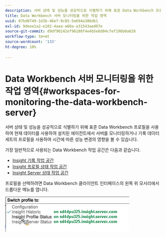 ```yaml
---
description: 서버 상태 및 성능을 성공적으로 식별하기 위해 표준 Data Workbench 프로필을 사용하여 현재 데이터를 사용하여 설치된 에이전트에서 서버를 모니터링하거나 기록 데이터 세트의 프로필을 사용하여 시간에 따른 성능 변경의 영향을 볼 수 있습니다.
title: Data Workbench 서버 모니터링을 위한 작업 영역
uuid: 07bd0749-1d3b-46ef-9c85-5e694a306db1
exl-id: 9deee1a2-e102-4aaa-a68a-a31543aed07e
source-git-commit: d9df90242ef96188f4e4b5e6d04cfef196b0a628
workflow-type: tm+mt
source-wordcount: '133'
ht-degree: 10%

---
```


# Data Workbench 서버 모니터링을 위한 작업 영역{#workspaces-for-monitoring-the-data-workbench-server}

서버 상태 및 성능을 성공적으로 식별하기 위해 표준 Data Workbench 프로필을 사용하여 현재 데이터를 사용하여 설치된 에이전트에서 서버를 모니터링하거나 기록 데이터 세트의 프로필을 사용하여 시간에 따른 성능 변경의 영향을 볼 수 있습니다.

가장 일반적으로 사용되는 Data Workbench 작업 공간은 다음과 같습니다.

* [Insight 기록 작업 공간](../../../home/monitoring-installation/monitoring-profiles/monitoring-historical-using.md#concept-4a4661f3728540e699b92dac80c44015)
* [Insight 프로필 상태 작업 공간](../../../home/monitoring-installation/monitoring-profiles/monitoring-profile-using.md#concept-b4f472ece1094abc9192d89fdce5e104)
* [Insight Server 상태 작업 공간](../../../home/monitoring-installation/monitoring-profiles/monitoring-server-using.md#concept-b4f472ece1094abc9192d89fdce5e104)

프로필을 선택하려면 Data Workbench 클라이언트 인터페이스의 왼쪽 위 모서리에서 드롭다운 메뉴를 엽니다.

![](assets/profile_switch.png)
